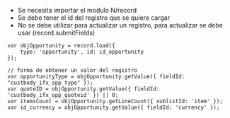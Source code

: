 - Se necesita importar el modulo N/record
- Se debe tener el id del registro que se quiere cargar
- No se debe utilizar para actualizar un registro, para actualizar se debe usar (record.submitFields)

~~~
var objOpportunity = record.load({
    type: 'opportunity', id: id_opportunity
});

// forma de obtener un valor del registro
var opportunityType = objOpportunity.getValue({ fieldId: "custbody_ifx_opp_type" });
var quoteID = objOpportunity.getValue({ fieldId: 'custbody_ifx_opp_quoteid' }) || 0;
var itemsCount = objOpportunity.getLineCount({ sublistId: 'item' });
var id_currency = objOpportunity.getValue({ fieldId: 'currency' });
~~~

